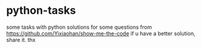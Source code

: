 # python-tasks
some tasks with python
solutions for some questions from https://github.com/Yixiaohan/show-me-the-code
if u have a better solution, share it. thx
